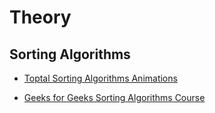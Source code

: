 # Theory

## Sorting Algorithms

- [Toptal Sorting Algorithms Animations](https://www.toptal.com/developers/sorting-algorithms)

- [Geeks for Geeks Sorting Algorithms Course](https://www.geeksforgeeks.org/sorting-algorithms/)
